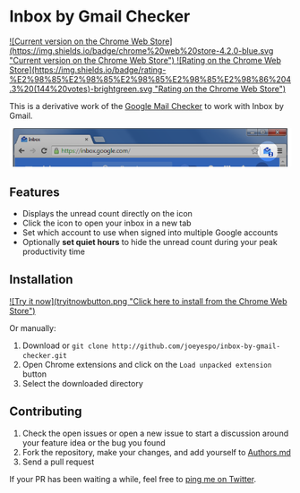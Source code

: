 Inbox by Gmail Checker
======================

<a href="https://chrome.google.com/webstore/detail/inbox-by-gmail-checker/mpjmeeikbbgccbjkbfabocnjcaejdpmj" target="_blank">
  ![Current version on the Chrome Web Store](https://img.shields.io/badge/chrome%20web%20store-4.2.0-blue.svg "Current version on the Chrome Web Store")
</a>
<a href="https://chrome.google.com/webstore/detail/inbox-by-gmail-checker/mpjmeeikbbgccbjkbfabocnjcaejdpmj" target="_blank">
  ![Rating on the Chrome Web Store](https://img.shields.io/badge/rating-%E2%98%85%E2%98%85%E2%98%85%E2%98%85%E2%98%86%204.3%20(‎144%20votes)-brightgreen.svg "Rating on the Chrome Web Store")
</a>

This is a derivative work of the [Google Mail Checker][] to work with Inbox by Gmail.

![Screenshot](screenshot.png)


Features
--------

- Displays the unread count directly on the icon
- Click the icon to open your inbox in a new tab
- Set which account to use when signed into multiple Google accounts
- Optionally **set quiet hours** to hide the unread count during your peak productivity time


Installation
------------

<a href="https://chrome.google.com/webstore/detail/inbox-by-gmail-checker/mpjmeeikbbgccbjkbfabocnjcaejdpmj" target="_blank">
  ![Try it now](tryitnowbutton.png "Click here to install from the Chrome Web Store")
</a>

Or manually:

1. Download or `git clone http://github.com/joeyespo/inbox-by-gmail-checker.git`
2. Open Chrome extensions and click on the `Load unpacked extension` button
3. Select the downloaded directory


Contributing
------------

1. Check the open issues or open a new issue to start a discussion around
   your feature idea or the bug you found
2. Fork the repository, make your changes, and add yourself to [Authors.md][]
3. Send a pull request

If your PR has been waiting a while, feel free to [ping me on Twitter](http://twitter.com/joeyespo).


[google mail checker]: http://developer.chrome.com/extensions/samples#google-mail-checker
[authors.md]: AUTHORS.md
